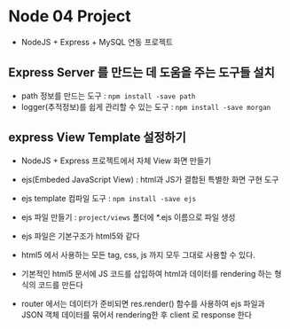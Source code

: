 # Node 04 Project

- NodeJS + Express + MySQL 연동 프로젝트

## Express Server 를 만드는 데 도움을 주는 도구들 설치

- path 정보를 만드는 도구 : `npm install -save path`
- logger(추적정보)를 쉽게 관리할 수 있는 도구 : `npm install -save morgan`

## express View Template 설정하기

- NodeJS + Express 프로젝트에서 자체 View 화면 만들기

- ejs(Embeded JavaScript View) : html과 JS가 결합된 특별한
  화면 구현 도구
- ejs template 컴파일 도구 : `npm install -save ejs`
- ejs 파일 만들기 : `project/views` 폴더에 \*.ejs 이름으로
  파일 생성
- ejs 파일은 기본구조가 html5와 같다
- html5 에서 사용하는 모든 tag, css, js 까지 모두 그대로 사용할 수 있다.
- 기본적인 html5 문서에 JS 코드를 삽입하여 html과 데이터를
  rendering 하는 형식의 코드를 만든다
- router 에서는 데이터가 준비되면 res.render() 함수를 사용하여
  ejs 파일과 JSON 객체 데이터를 묶어서 rendering한 후 client 로
  response 한다
